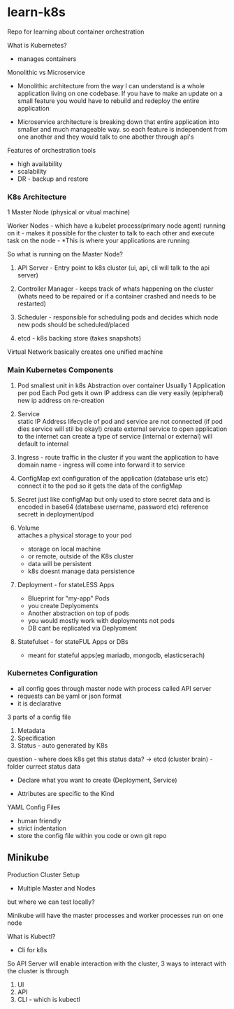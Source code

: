 # learn-k8s
Repo for learning about container orchestration

What is Kubernetes?
 - manages containers

 Monolithic vs Microservice

- Monolithic architecture from the way I can understand is a whole application living on one codebase. If you have to make an update on a small feature you would have to rebuild and redeploy the entire application

- Microservice architecture is breaking down that entire application into smaller and much manageable way. so each feature is independent from one another and they would talk to one abother through api's

Features of orchestration tools

 - high availability
 - scalability
 - DR - backup and restore

### K8s Architecture

 1 Master Node (physical or vitual machine)

 Worker Nodes - which have a kubelet process(primary node agent) running on it - makes it possible for the cluster to talk to each other and execute task on the node - *This is where your applications are running

 So what is running on the Master Node?

1. API Server - Entry point to k8s cluster (ui, api, cli will talk to the api server)

2. Controller Manager - keeps track of whats happening on the cluster (whats need to be repaired or if a container crashed and needs to be restarted)

3. Scheduler - responsible for scheduling pods and decides which node new pods should be scheduled/placed

4. etcd - k8s backing store (takes snapshots)

Virtual Network
 basically creates one unified machine

### Main Kubernetes Components

 1. Pod 
    smallest unit in k8s
    Abstraction over container
    Usually 1 Application per pod
    Each Pod gets it own IP address
    can die very easily (epipheral)
    new ip address on re-creation

2.   Service  
    static IP Address
    lifecycle of pod and service are not connected (if pod dies service will stil be okay!)
    create external service to open application to the internet
    can create a type of service (internal or external)
    will default to internal

3. Ingress    - route traffic in the cluster
    if you want the application to have domain name - ingress will come into forward it to service

4. ConfigMap 
    ext configuration of the application (database urls etc)
    connect it to the pod so it gets the data of the configMap

5. Secret
    just like configMap but only used to store secret data and is encoded in base64 (database username, password etc)
    reference secrett in deployment/pod

6. Volume    
    attaches a physical storage to your pod

    - storage on local machine
    - or remote, outside of the K8s cluster
    - data will be persistent
    - k8s doesnt manage data persistence

7. Deployment - for stateLESS Apps

    - Blueprint for "my-app" Pods
    - you create Deplyoments
    - Another abstraction on top of pods
    - you would mostly work with deployments not pods
    - DB cant be replicated via Deplyoment

8. Statefulset - for stateFUL Apps or DBs
    - meant for stateful apps(eg mariadb, mongodb, elasticserach)
  

### Kubernetes Configuration

- all config goes through master node with process called API server
- requests can be yaml or json format
- it is declarative

3 parts of a config file

1. Metadata
2. Specification
3. Status - auto generated by K8s

question - where does k8s get this status data?
-> etcd (cluster brain) - folder currect status data
   
- Declare what you want to create (Deployment, Service)

- Attributes are specific to the Kind 

YAML Config Files

- human friendly
- strict indentation
- store the config file within you code or own git repo


## Minikube

Production Cluster Setup
- Multiple Master and Nodes

but where we can test locally?

Minikube will have the master processes and worker processes run on one node

What is Kubectl?

- Cli for k8s

So API Server will enable interaction with the cluster,
3 ways to interact with the cluster is through

1. UI
2. API
3. CLI - which is kubectl